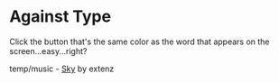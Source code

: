 # Against Type

Click the button that's the same color as the word that appears on the screen...easy...right?

temp/music - [Sky](http://opengameart.org/content/sky) by extenz


